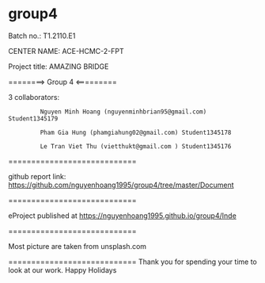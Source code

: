 # group4
Batch no.: T1.2110.E1

CENTER NAME: ACE-HCMC-2-FPT

Project title: AMAZING BRIDGE 

========> Group 4 <=========

3 collaborators:

             Nguyen Minh Hoang (nguyenminhbrian95@gmail.com) Student1345179

             Pham Gia Hung (phamgiahung02@gmail.com) Student1345178
             
             Le Tran Viet Thu (vietthukt@gmail.com ) Student1345176
============================

github report link: https://github.com/nguyenhoang1995/group4/tree/master/Document

============================

eProject published at https://nguyenhoang1995.github.io/group4/Inde

============================

Most picture are taken from unsplash.com

============================ Thank you for spending your time to look at our work. Happy Holidays
 
